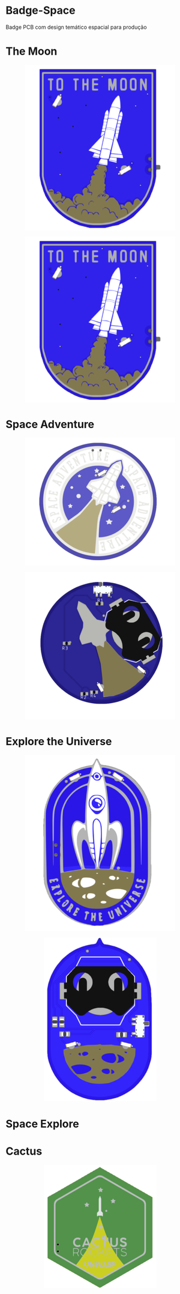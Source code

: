 # Badge-Space
Badge PCB com design temático espacial para produção

# The Moon
<p align="center"><img src="Imagens/themoon.png" width="400px" /></p>
<p align="center"><img src="Imagens/themoon.png" width="400px" /></p>

# Space Adventure
<p align="center"><img src="Imagens/spaceadventuref.png" width="400px" /></p>
<p align="center"><img src="Imagens/spaceadventuret.png" width="400px" /></p>

# Explore the Universe
<p align="center"><img src="Imagens/exploref.png" width="400px" /></p>
<p align="center"><img src="Imagens/exploret.png" width="300px" /></p>

# Space Explore

# Cactus
<p align="center"><img src="Imagens/cactus.png" width="300px" /></p>
